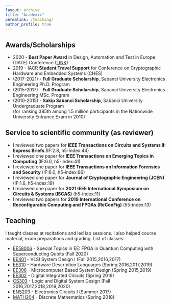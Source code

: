```yaml
---
layout: archive
title: "Academic"
permalink: /teaching/
author_profile: true
---
```


## Awards/Scholarships  

* 2020 - **Best Paper Award** in Design, Automation and Test in Europe (DATE) Conference (<a href="https://past.date-conference.com/proceedings-archive/2020/html/bestpaper.html">LINK</a>)
* 2019 - IACR **Student Travel Support** for Conference on Cryptographic Hardware and Embedded Systems (CHES)
* (2017-2021) - **Full Graduate Scholarship**, Sabanci University Electronics Engineering Ph.D. Program
* (2015-2017) - **Full Graduate Scholarship**, Sabanci University Electronics Engineering MSc. Program
* (2010-2015) - **Sakip Sabanci Scholarship**, Sabanci University Undergraduate Program  
  (for ranking 385th among 1.5 million participants in the Nationwide University Entrance Exam in 2010)  

## Service to scientific community (as reviewer)  

* I reviewed two papers for **IEEE Transactions on Circuits and Systems II: Express Briefs** (IF:2.8, h5-index:44)
* I reviewed one paper for **IEEE Transactions on Emerging Topics in Computing** (IF:6.0, h5-index:41)
* I reviewed one paper for **IEEE Transactions on Information Forensics and Security** (IF:6.0, h5-index:86)
* I reviewed one paper for **Journal of Cryptographic Engineering (JCEN)** (IF:1.6, h5-index:19)
* I reviewed one paper for **2021 IEEE International Symposium on Circuits & Systems (ISCAS)** (h5-index:11)
* I reviewed two papers for **2019 International Conference on Reconfigurable Computing and FPGAs (ReConFig)** (h5-index:13)  

## Teaching  

I taught classes at recitations and led lab sessions. I also helped course material, exam preparations and grading. List of classes:
* [EE58006](https://www.sabanciuniv.edu/syllabus/courses.php?year=2020&term=01&subject=EE&code=58006&lan=eng) - Special Topics in EE: FPGA in Quantum Computing with Superconducting Qubits (Fall 2020)
* [EE401](https://www.sabanciuniv.edu/syllabus/courses.php?year=2017&term=01&subject=EE&code=401&lan=eng) - VLSI System Design I (Fall 2015,2016,2017)
* [EE310](https://www.sabanciuniv.edu/syllabus/courses.php?year=2019&term=02&subject=EE&code=310&lan=eng) - Hardware Description Languages (Spring 2016,2017,2019)
* [EE308](https://www.sabanciuniv.edu/syllabus/courses.php?year=2019&term=02&subject=EE&code=308&lan=eng) - Microcomputer Based System Design (Spring 2015,2019)
* [EE302](https://www.sabanciuniv.edu/syllabus/courses.php?year=2019&term=02&subject=EE&code=302&lan=eng) - Digital Integrated Circuits (Spring 2019)
* [CS303](https://www.sabanciuniv.edu/syllabus/courses.php?year=2020&term=01&subject=CS&code=303&lan=eng) - Logic and Digital System Design (Fall 2016,2017,2018,2019,2020)
* [ENS203](https://www.sabanciuniv.edu/syllabus/courses.php?year=2020&term=01&subject=ENS&code=203&lan=eng) - Electronics Circuits I (Summer 2017)
* [MATH204](https://www.sabanciuniv.edu/syllabus/courses.php?year=2020&term=01&subject=MATH&code=204&lan=eng) - Discrete Mathematics (Spring 2018)
